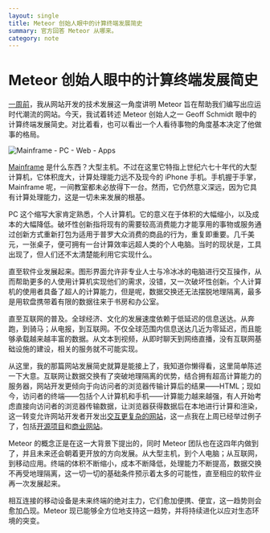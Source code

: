 ```yaml
---
layout: single
title: Meteor 创始人眼中的计算终端发展简史
summary: 官方回答 Meteor 从哪来。
category: note
---
```


# Meteor 创始人眼中的计算终端发展简史

[一周前](/note/website-history.html)，我从网站开发的技术发展这一角度讲明 Meteor 旨在帮助我们编写出应运时代潮流的网站。今天，我试着转述 Meteor 创始人之一 Geoff Schmidt 眼中的计算终端发展简史。对比着看，也可以看出一个人看待事物的角度基本决定了他做事的格局。

![Mainframe - PC - Web - Apps](http://ww3.sinaimg.cn/mw690/a1480181jw1f3pyuocr9rj20zk0k043i.jpg)

[Mainframe](https://en.wikipedia.org/wiki/Mainframe_computer) 是什么东西？大型主机。不过在这里它特指上世纪六七十年代的大型计算机，它体积庞大，计算处理能力远不及现今的 iPhone 手机。手机握于手掌，Mainframe 呢，一间教室都未必放得下一台。然而，它仍然意义深远，因为它具有计算处理能力，这是一切未来发展的根基。

PC 这个缩写大家肯定熟悉，个人计算机。它的意义在于体积的大幅缩小，以及成本的大幅降低。破坏性创新指将现有的需要较高消费能力才能享用的事物或服务通过创新方式重新打包为适用于普罗大众消费的商品的行为，重复即重要。几千美元，一张桌子，便可拥有一台计算效率远超人类的个人电脑。当时的现状是，工具出现了，但人们还不太清楚能利用它实现什么。

直至软件业发展起来。图形界面允许非专业人士与冷冰冰的电脑进行交互操作，从而帮助更多的人使用计算机实现他们的需求，没错，又一次破坏性创新。个人计算机的使用者具备了超人的计算能力，但是呢，数据交换还无法摆脱地理隔离，最多是用软盘携带着有限的数据往来于书房和办公室。

直至互联网的普及。全球经济、文化的发展速度依赖于低延迟的信息送达。从奔跑，到骑马；从电报，到互联网。不仅全球范围内信息送达几近为零延迟，而且能够承载越来越丰富的数据。从文本到视频，从即时聊天到网络直播，没有互联网基础设施的建设，相关的服务就不可能实现。

从这里，我的那篇网站发展简史就算是能接上了，我知道你懒得看，这里简单陈述一下大意。互联网让数据交换有了突破地理隔离的优势，结合拥有超高计算能力的服务器，网站开发更倾向于向访问者的浏览器传输计算后的结果——HTML；现如今，访问者的终端——包括个人计算机和手机——计算能力越来越强，有人开始考虑直接向访问者的浏览器传输数据，让浏览器获得数据后在本地进行计算和渲染，这一转变允许网站开发者开发出[交互更复杂的网站](/note/is-meteor-right-for-this-website.html)，这一点我在上周已经举过例子了，包括[开源项目](/note/OSS-by-meteor.html)和[商业网站](/note/business-by-meteor.html)。

Meteor 的概念正是在这一大背景下提出的，同时 Meteor 团队也在这四年内做到了，并且未来还会朝着更开放的方向发展。从大型主机，到个人电脑；从互联网，到移动应用。终端的体积不断缩小，成本不断降低，处理能力不断提高，数据交换不再受地理隔离，这一切一切的基础条件预示着太多的可能性，直至相应的软件业再一次发展起来。

相互连接的移动设备是未来终端的绝对主力，它们愈加便携、便宜，这一趋势则会愈加凸现。Meteor 现已能够全方位地支持这一趋势，并将持续进化以应对生态环境的突变。
